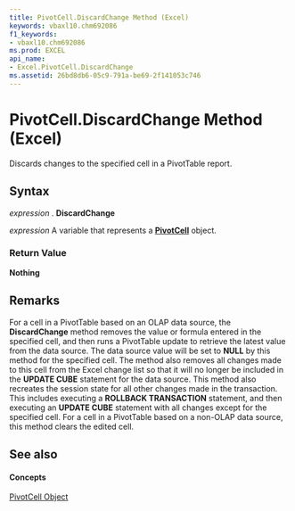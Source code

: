 ```yaml
---
title: PivotCell.DiscardChange Method (Excel)
keywords: vbaxl10.chm692086
f1_keywords:
- vbaxl10.chm692086
ms.prod: EXCEL
api_name:
- Excel.PivotCell.DiscardChange
ms.assetid: 26bd8db6-05c9-791a-be69-2f141053c746
---
```



# PivotCell.DiscardChange Method (Excel)

Discards changes to the specified cell in a PivotTable report.


## Syntax

 _expression_ . **DiscardChange**

 _expression_ A variable that represents a **[PivotCell](pivotcell-object-excel.md)** object.


### Return Value

 **Nothing**


## Remarks

For a cell in a PivotTable based on an OLAP data source, the  **DiscardChange** method removes the value or formula entered in the specified cell, and then runs a PivotTable update to retrieve the latest value from the data source. The data source value will be set to **NULL** by this method for the specified cell. The method also removes all changes made to this cell from the Excel change list so that it will no longer be included in the **UPDATE CUBE** statement for the data source. This method also recreates the session state for all other changes made in the transaction. This includes executing a **ROLLBACK TRANSACTION** statement, and then executing an **UPDATE CUBE** statement with all changes except for the specified cell. For a cell in a PivotTable based on a non-OLAP data source, this method clears the edited cell.


## See also


#### Concepts


[PivotCell Object](pivotcell-object-excel.md)

